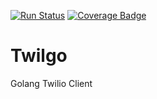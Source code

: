 [![Run Status](https://api.shippable.com/projects/5798f581c7fc9f0c00708bb1/badge?branch=master)](https://app.shippable.com/projects/5798f581c7fc9f0c00708bb1)
[![Coverage Badge](https://api.shippable.com/projects/5798f581c7fc9f0c00708bb1/coverageBadge?branch=master)](https://app.shippable.com/projects/5798f581c7fc9f0c00708bb1)

# Twilgo
Golang Twilio Client



